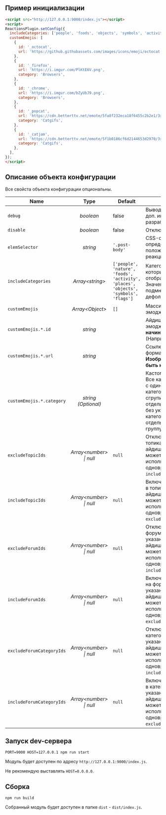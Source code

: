 
## Пример инициализации

```html
<script src="http://127.0.0.1:9000/index.js"></script>
<script>
ReactionsPlugin.setConfig({
  includeCategories: ['people', 'foods', 'objects', 'symbols', 'activity'],
  customEmojis: [
    {
      id: '_octocat',
      url: 'https://github.githubassets.com/images/icons/emoji/octocat.png',
    },
    {
      id: '_firefox',
      url: 'https://i.imgur.com/PlKtE6V.png',
      category: 'Browsers',
    },
    {
      id: '_chrome',
      url: 'https://i.imgur.com/bZyUbJ9.png',
      category: 'Browsers',
    },
    {
      id: '_popcat',
      url: 'https://cdn.betterttv.net/emote/5fa8f232eca18f6455c2b2e1/3x',
      category: 'Catgifs',
    },
    {
      id: '_catjam',
      url: 'https://cdn.betterttv.net/emote/5f1b0186cf6d2144653d2970/3x',
      category: 'Catgifs',
    },
  ],
});
</script>
```

## Описание объекта конфигурации

Все свойста объекта конфигурации опциональны.

| Name | Type | Default | Description |
| ---- | :--: | ------- | ----------- |
| `debug` | _boolean_ | false | Выводить в консоль доп. инфу для разработчика |
| `disable` | _boolean_ | false | Отключить плагин |
| `elemSelector` | _string_ | `'.post-body'` | CSS-селектор определяющий положение панели реакций внутри поста |
| `includeCategories` | _Array\<string\>_ | `['people', 'nature', 'foods', 'activity', 'places', 'objects', 'symbols', 'flags']` | Категории эмоджи которые будут отображены в пикере. Значение должно быть подмножеством дефолтного списка. |
| `customEmojis` | _Array\<Object\>_ | `[]` | Массив кастомных эмоджи. |
| `customEmojis.*.id` | _string_ | | Айдишник кастомной эмоджи. **Должен начинаться с `'_'`**. (Например: `'_popcat'`.) |
| `customEmojis.*.url` | _string_ | | Ссылка на изображение формата png или jpeg. **Изображение должно быть квадратным.** |
| `customEmojis.*.category` | _string (Optional)_ |  | Кастомная категория. Все кастомные эмоджи с одинаковой категорией будут сгрупированы в отдельные группы. (Все без указанной категории - попадут в отдельную дефолтную группу.) |
| `excludeTopicIds` | _Array\<number\> \| null_ | `null` | Отключить плагин в топиках с указанным айдишниками. Не может быть использовано одновременно с `includeTopicIds`. |
| `includeTopicIds` | _Array\<number\> \| null_ | `null` | Включить плагин только в топиках с указанным айдишниками. Не может быть использовано одновременно с `excludeTopicIds`. |
| `excludeForumIds` | _Array\<number\> \| null_ | `null` | Отключить плагин на форумах-разделах с указанным айдишниками. Не может быть использовано одновременно с `includeForumIds`. |
| `includeForumIds` | _Array\<number\> \| null_ | `null` | Включить плагин только на форумах-разделах с указанным айдишниками. Не может быть использовано одновременно с `excludeForumIds`. |
| `excludeForumCategoryIds` | _Array\<number\> \| null_ | `null` | Отключить плагин в категориях форумов с указанным айдишниками. Не может быть использовано одновременно с `includeForumCategoryIds`. |
| `includeForumCategoryIds` | _Array\<number\> \| null_ | `null` | Включить плагин только в категориях форумов с указанным айдишниками. Не может быть использовано одновременно с `excludeForumCategoryIds`. |


## Запуск dev-сервера

```
PORT=9000 HOST=127.0.0.1 npm run start
```
Модуль будет доступен по адресу `http://127.0.0.1:9000/index.js`.

Не рекомендую выставлять `HOST=0.0.0.0`.


## Сборка

```
npm run build
```

Собранный модуль будет доступен в папке `dist` - `dist/index.js`.
